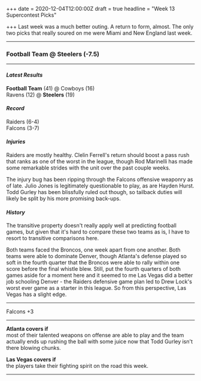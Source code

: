 +++
date = 2020-12-04T12:00:00Z
draft = true
headline = "Week 13 Supercontest Picks"

+++
Last week was a much better outing. A return to form, almost. The only two picks that really soured on me were Miami and New England last week.

***

### Football Team @ Steelers (-7.5)

***

#### _Latest Results_

**Football Team** (41) @ Cowboys (16)  
Ravens (12) @ **Steelers** (19)

#### _Record_

Raiders (6-4)  
Falcons (3-7)

#### _Injuries_

Raiders are mostly healthy. Clelin Ferrell's return should boost a pass rush that ranks as one of the worst in the league, though Rod Marinelli has made some remarkable strides with the unit over the past couple weeks.

The injury bug has been ripping through the Falcons offensive weaponry as of late. Julio Jones is legitimately questionable to play, as are Hayden Hurst. Todd Gurley has been blissfully ruled out though, so tailback duties will likely be split by his more promising back-ups.

#### _History_

The transitive property doesn't really apply well at predicting football games, but given that it's hard to compare these two teams as is, I have to resort to transitive comparisons here.

Both teams faced the Broncos, one week apart from one another. Both teams were able to dominate Denver, though Atlanta's defense played so soft in the fourth quarter that the Broncos were able to rally within one score before the final whistle blew. Still, put the fourth quarters of both games aside for a moment here and it seemed to me Las Vegas did a better job schooling Denver - the Raiders defensive game plan led to Drew Lock's worst ever game as a starter in this league. So from this perspective, Las Vegas has a slight edge.

***

Falcons +3

***

**Atlanta covers if**  
most of their talented weapons on offense are able to play and the team actually ends up rushing the ball with some juice now that Todd Gurley isn't there blowing chunks.

**Las Vegas covers if**  
the players take their fighting spirit on the road this week.

***

### 